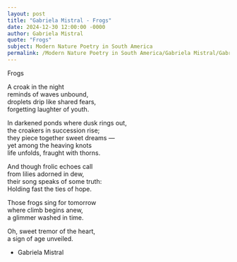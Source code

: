 ```yaml
---
layout: post
title: "Gabriela Mistral - Frogs"
date: 2024-12-30 12:00:00 -0000
author: Gabriela Mistral
quote: "Frogs"
subject: Modern Nature Poetry in South America
permalink: /Modern Nature Poetry in South America/Gabriela Mistral/Gabriela Mistral - Frogs
---
```


Frogs

A croak in the night  
reminds of waves unbound,  
droplets drip like shared fears,  
forgetting laughter of youth.  

In darkened ponds where dusk rings out,  
the croakers in succession rise;  
they piece together sweet dreams —  
yet among the heaving knots  
life unfolds, fraught with thorns.  

And though frolic echoes call  
from lilies adorned in dew,  
their song speaks of some truth:  
Holding fast the ties of hope.  

Those frogs sing for tomorrow  
where climb begins anew,  
a glimmer washed in time.  

Oh, sweet tremor of the heart,  
a sign of age unveiled.

- Gabriela Mistral
